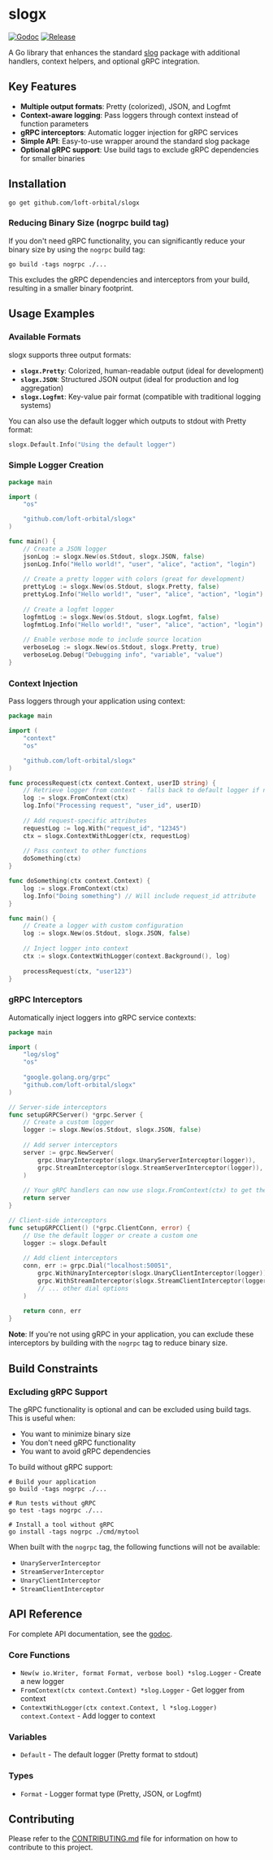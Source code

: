 # slogx

[![Godoc](https://godoc.org/github.com/loft-orbital/slogx?status.svg)](https://pkg.go.dev/github.com/loft-orbital/slogx)
[![Release](https://img.shields.io/github/release/loft-orbital/slogx.svg)](https://github.com/loft-orbital/slogx/releases/latest)

A Go library that enhances the standard [slog](https://pkg.go.dev/log/slog) package with additional handlers, context helpers, and optional gRPC integration.

## Key Features

- **Multiple output formats**: Pretty (colorized), JSON, and Logfmt
- **Context-aware logging**: Pass loggers through context instead of function parameters
- **gRPC interceptors**: Automatic logger injection for gRPC services
- **Simple API**: Easy-to-use wrapper around the standard slog package
- **Optional gRPC support**: Use build tags to exclude gRPC dependencies for smaller binaries

## Installation

```shell
go get github.com/loft-orbital/slogx
```

### Reducing Binary Size (nogrpc build tag)

If you don't need gRPC functionality, you can significantly reduce your binary size by using the `nogrpc` build tag:

```shell
go build -tags nogrpc ./...
```

This excludes the gRPC dependencies and interceptors from your build, resulting in a smaller binary footprint.

## Usage Examples

### Available Formats

slogx supports three output formats:

- **`slogx.Pretty`**: Colorized, human-readable output (ideal for development)
- **`slogx.JSON`**: Structured JSON output (ideal for production and log aggregation)
- **`slogx.Logfmt`**: Key-value pair format (compatible with traditional logging systems)

You can also use the default logger which outputs to stdout with Pretty format:

```go
slogx.Default.Info("Using the default logger")
```

### Simple Logger Creation

```go
package main

import (
	"os"

	"github.com/loft-orbital/slogx"
)

func main() {
	// Create a JSON logger
	jsonLog := slogx.New(os.Stdout, slogx.JSON, false)
	jsonLog.Info("Hello world!", "user", "alice", "action", "login")
	
	// Create a pretty logger with colors (great for development)
	prettyLog := slogx.New(os.Stdout, slogx.Pretty, false)
	prettyLog.Info("Hello world!", "user", "alice", "action", "login")
	
	// Create a logfmt logger
	logfmtLog := slogx.New(os.Stdout, slogx.Logfmt, false)
	logfmtLog.Info("Hello world!", "user", "alice", "action", "login")
	
	// Enable verbose mode to include source location
	verboseLog := slogx.New(os.Stdout, slogx.Pretty, true)
	verboseLog.Debug("Debugging info", "variable", "value")
}
```

### Context Injection

Pass loggers through your application using context:

```go
package main

import (
	"context"
	"os"

	"github.com/loft-orbital/slogx"
)

func processRequest(ctx context.Context, userID string) {
	// Retrieve logger from context - falls back to default logger if not found
	log := slogx.FromContext(ctx)
	log.Info("Processing request", "user_id", userID)
	
	// Add request-specific attributes
	requestLog := log.With("request_id", "12345")
	ctx = slogx.ContextWithLogger(ctx, requestLog)
	
	// Pass context to other functions
	doSomething(ctx)
}

func doSomething(ctx context.Context) {
	log := slogx.FromContext(ctx)
	log.Info("Doing something") // Will include request_id attribute
}

func main() {
	// Create a logger with custom configuration
	log := slogx.New(os.Stdout, slogx.JSON, false)
	
	// Inject logger into context
	ctx := slogx.ContextWithLogger(context.Background(), log)
	
	processRequest(ctx, "user123")
}
```

### gRPC Interceptors

Automatically inject loggers into gRPC service contexts:

```go
package main

import (
	"log/slog"
	"os"
	
	"google.golang.org/grpc"
	"github.com/loft-orbital/slogx"
)

// Server-side interceptors
func setupGRPCServer() *grpc.Server {
	// Create a custom logger
	logger := slogx.New(os.Stdout, slogx.JSON, false)
	
	// Add server interceptors
	server := grpc.NewServer(
		grpc.UnaryInterceptor(slogx.UnaryServerInterceptor(logger)),
		grpc.StreamInterceptor(slogx.StreamServerInterceptor(logger)),
	)
	
	// Your gRPC handlers can now use slogx.FromContext(ctx) to get the logger
	return server
}

// Client-side interceptors
func setupGRPCClient() (*grpc.ClientConn, error) {
	// Use the default logger or create a custom one
	logger := slogx.Default
	
	// Add client interceptors
	conn, err := grpc.Dial("localhost:50051",
		grpc.WithUnaryInterceptor(slogx.UnaryClientInterceptor(logger)),
		grpc.WithStreamInterceptor(slogx.StreamClientInterceptor(logger)),
		// ... other dial options
	)
	
	return conn, err
}
```

**Note**: If you're not using gRPC in your application, you can exclude these interceptors by building with the `nogrpc` tag to reduce binary size.

## Build Constraints

### Excluding gRPC Support

The gRPC functionality is optional and can be excluded using build tags. This is useful when:
- You want to minimize binary size
- You don't need gRPC functionality
- You want to avoid gRPC dependencies

To build without gRPC support:

```shell
# Build your application
go build -tags nogrpc ./...

# Run tests without gRPC
go test -tags nogrpc ./...

# Install a tool without gRPC
go install -tags nogrpc ./cmd/mytool
```

When built with the `nogrpc` tag, the following functions will not be available:
- `UnaryServerInterceptor`
- `StreamServerInterceptor`
- `UnaryClientInterceptor`
- `StreamClientInterceptor`

## API Reference

For complete API documentation, see the [godoc](https://pkg.go.dev/github.com/loft-orbital/slogx).

### Core Functions

- `New(w io.Writer, format Format, verbose bool) *slog.Logger` - Create a new logger
- `FromContext(ctx context.Context) *slog.Logger` - Get logger from context
- `ContextWithLogger(ctx context.Context, l *slog.Logger) context.Context` - Add logger to context

### Variables

- `Default` - The default logger (Pretty format to stdout)

### Types

- `Format` - Logger format type (Pretty, JSON, or Logfmt)

## Contributing

Please refer to the [CONTRIBUTING.md](CONTRIBUTING.md) file for information on how to contribute to this project.
